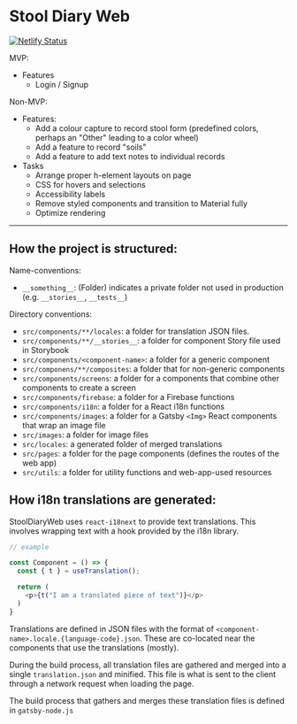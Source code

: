 # Stool Diary Web

[![Netlify Status](https://api.netlify.com/api/v1/badges/24ca0126-16ac-42f2-92c9-377d5591f51b/deploy-status)](https://app.netlify.com/sites/stooldiary/deploys)


MVP:
- Features
  - Login / Signup

Non-MVP:
- Features:
  * Add a colour capture to record stool form (predefined colors, perhaps an "Other" leading to a color wheel)
  * Add a feature to record "soils"
  * Add a feature to add text notes to individual records
- Tasks
  * Arrange proper h-element layouts on page
  * CSS for hovers and selections
  * Accessibility labels
  * Remove styled components and transition to Material fully
  * Optimize rendering

----

## How the project is structured:

Name-conventions:
* `__something__`: (Folder) indicates a private folder not used in production (e.g. `__stories__`, `__tests__`)

Directory conventions:
* `src/components/**/locales`: a folder for translation JSON files.
* `src/components/**/__stories__`: a folder for component Story file used in Storybook
* `src/components/<component-name>`: a folder for a generic component
* `src/componens/**/composites`: a folder that for non-generic components
* `src/components/screens`: a folder for a components that combine other components to create a screen
* `src/components/firebase`: a folder for a Firebase functions
* `src/components/i18n`: a folder for a React i18n functions
* `src/components/images`: a folder for a Gatsby `<Img>` React components that wrap an image file
* `src/images`: a folder for image files
* `src/locales`: a generated folder of merged translations
* `src/pages`: a folder for the page components (defines the routes of the web app)
* `src/utils`: a folder for utility functions and web-app-used resources

## How i18n translations are generated:

StoolDiaryWeb uses `react-i18next` to provide text translations. This involves wrapping text with a hook provided by the i18n library.
```javascript
// example

const Component = () => {
  const { t } = useTranslation();

  return (
    <p>{t("I am a translated piece of text")}</p>
  )
}
```
Translations are defined in JSON files with the format of `<component-name>.locale.{language-code}.json`. These are co-located near the components that use the translations (mostly).

During the build process, all translation files are gathered and merged into a single `translation.json` and minified. This file is what is sent to the client through a network request when loading the page.

The build process that gathers and merges these translation files is defined in `gatsby-node.js`
